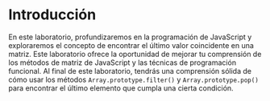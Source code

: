 # Introducción

En este laboratorio, profundizaremos en la programación de JavaScript y exploraremos el concepto de encontrar el último valor coincidente en una matriz. Este laboratorio ofrece la oportunidad de mejorar tu comprensión de los métodos de matriz de JavaScript y las técnicas de programación funcional. Al final de este laboratorio, tendrás una comprensión sólida de cómo usar los métodos `Array.prototype.filter()` y `Array.prototype.pop()` para encontrar el último elemento que cumpla una cierta condición.

